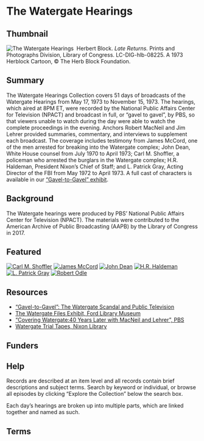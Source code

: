 # The Watergate Hearings

## Thumbnail

![The Watergate Hearings](https://s3.amazonaws.com/americanarchive.org/special-collections/Herblock_latereturns-l.jpg "Late Returns")
 <img alt="" src="https://s3.amazonaws.com/americanarchive.org/special-collections/latereturns-l.jpg">
    <a class="caption-text">Herbert Block. <em>Late Returns.</em> Prints and Photographs Division, Library of Congress. LC-DIG-hlb-08225. A 1973 Herblock Cartoon, © The Herb Block Foundation.</a>

## Summary

The Watergate Hearings Collection covers 51 days of broadcasts of the Watergate Hearings from May 17, 1973 to November 15, 1973. The hearings, which aired at 8PM ET, were recorded by the National Public Affairs Center for Television (NPACT) and broadcast in full, or “gavel to gavel”, by PBS, so that viewers unable to watch during the day were able to watch the complete proceedings in the evening. Anchors Robert MacNeil and Jim Lehrer provided summaries, commentary, and interviews to supplement each broadcast. The coverage includes testimony from James McCord, one of the men arrested for breaking into the Watergate complex; John Dean, White House counsel from July 1970 to April 1973; Carl M. Shoffler, a policeman who arrested the burglars in the Watergate complex; H.R. Haldeman, President Nixon’s Chief of Staff; and L. Patrick Gray, Acting Director of the FBI from May 1972 to April 1973. A full cast of characters is available in our [“Gavel-to-Gavel” exhibit](http://americanarchive.org/exhibits/watergate/cast-of-characters).


## Background

The Watergate hearings were produced by PBS’ National Public Affairs Center for Television (NPACT). The materials were contributed to the American Archive of Public Broadcasting (AAPB) by the Library of Congress in 2017. 

## Featured

[![Carl M. Shoffler](https://s3.amazonaws.com/americanarchive.org/special-collections/cpb-aacip_512-d795718g4z.jpg)](/catalog/cpb-aacip_512-d795718g4z)
[![James McCord](https://s3.amazonaws.com/americanarchive.org/special-collections/cpb-aacip_512-s756d5q992.jpg)](/catalog/cpb-aacip_512-s756d5q992)
[![John Dean](https://s3.amazonaws.com/americanarchive.org/special-collections/cpb-aacip_512-125q815b4c.jpg)](/catalog/cpb-aacip_512-125q815b4c)
[![H.R. Haldeman](https://s3.amazonaws.com/americanarchive.org/special-collections/cpb-aacip_512-w950g3j14f.jpg)](/catalog/cpb-aacip_512-w950g3j14f)
[![L. Patrick Gray](https://s3.amazonaws.com/americanarchive.org/special-collections/cpb-aacip_512-g73707xh7h.jpg)](/catalog/cpb-aacip_512-g73707xh7h)
[![Robert Odle](https://s3.amazonaws.com/americanarchive.org/special-collections/cpb-aacip_512-6688g8g717.jpg)](/catalog/cpb-aacip_512-6688g8g717)

## Resources

- [“Gavel-to-Gavel”: The Watergate Scandal and Public Television](http://americanarchive.org/exhibits/watergate)
- [The Watergate Files Exhibit, Ford Library Museum](https://www.fordlibrarymuseum.gov/museum/exhibits/Watergate_files/index.html)
- [“Covering Watergate:40 Years Later with MacNeil and Lehrer”, PBS](https://www.pbs.org/newshour/show/covering-watergate-40-years-later-with-macneil-and-lehrer)
- [Watergate Trial Tapes, Nixon Library](https://www.nixonlibrary.gov/watergate-trial-tapes)

## Funders

## Help

Records are described at an item level and all records contain brief descriptions and subject terms. Search by keyword or individual, or browse all episodes by clicking “Explore the Collection” below the search box. 

Each day’s hearings are broken up into multiple parts, which are linked together and named as such. 

## Terms

